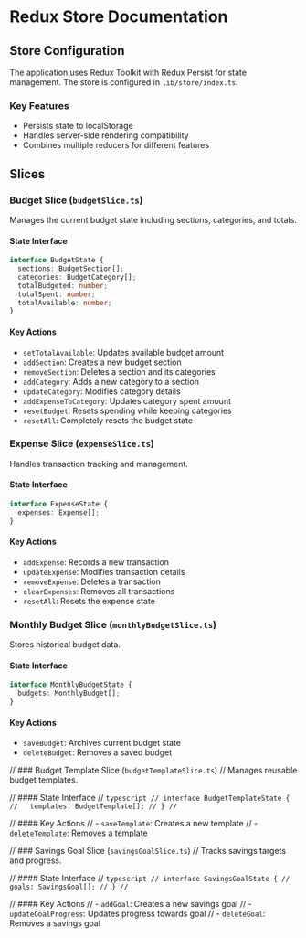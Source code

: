 # Redux Store Documentation

## Store Configuration
The application uses Redux Toolkit with Redux Persist for state management. The store is configured in `lib/store/index.ts`.

### Key Features
- Persists state to localStorage
- Handles server-side rendering compatibility
- Combines multiple reducers for different features

## Slices

### Budget Slice (`budgetSlice.ts`)
Manages the current budget state including sections, categories, and totals.

#### State Interface
```typescript
interface BudgetState {
  sections: BudgetSection[];
  categories: BudgetCategory[];
  totalBudgeted: number;
  totalSpent: number;
  totalAvailable: number;
}
```

#### Key Actions
- `setTotalAvailable`: Updates available budget amount
- `addSection`: Creates a new budget section
- `removeSection`: Deletes a section and its categories
- `addCategory`: Adds a new category to a section
- `updateCategory`: Modifies category details
- `addExpenseToCategory`: Updates category spent amount
- `resetBudget`: Resets spending while keeping categories
- `resetAll`: Completely resets the budget state

### Expense Slice (`expenseSlice.ts`)
Handles transaction tracking and management.

#### State Interface
```typescript
interface ExpenseState {
  expenses: Expense[];
}
```

#### Key Actions
- `addExpense`: Records a new transaction
- `updateExpense`: Modifies transaction details
- `removeExpense`: Deletes a transaction
- `clearExpenses`: Removes all transactions
- `resetAll`: Resets the expense state

### Monthly Budget Slice (`monthlyBudgetSlice.ts`)
Stores historical budget data.

#### State Interface
```typescript
interface MonthlyBudgetState {
  budgets: MonthlyBudget[];
}
```

#### Key Actions
- `saveBudget`: Archives current budget state
- `deleteBudget`: Removes a saved budget

// ### Budget Template Slice (`budgetTemplateSlice.ts`)
// Manages reusable budget templates.

// #### State Interface
// ```typescript
// interface BudgetTemplateState {
//   templates: BudgetTemplate[];
// }
// ```

// #### Key Actions
// - `saveTemplate`: Creates a new template
// - `deleteTemplate`: Removes a template

// ### Savings Goal Slice (`savingsGoalSlice.ts`)
// Tracks savings targets and progress.

// #### State Interface
// ```typescript
// interface SavingsGoalState {
//   goals: SavingsGoal[];
// }
// ```

// #### Key Actions
// - `addGoal`: Creates a new savings goal
// - `updateGoalProgress`: Updates progress towards goal
// - `deleteGoal`: Removes a savings goal
